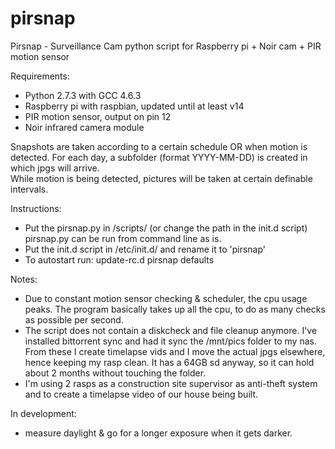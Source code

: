 pirsnap
=======

Pirsnap - Surveillance Cam python script for Raspberry pi + Noir cam + PIR motion sensor

Requirements:                                                            
- Python 2.7.3 with GCC 4.6.3                                            
- Raspberry pi with raspbian, updated until at least v14
- PIR motion sensor, output on pin 12                                    
- Noir infrared camera module                                            

Snapshots are taken according to a certain schedule OR when motion is detected. For 
each day, a subfolder (format YYYY-MM-DD) is created in which jpgs will arrive.                                         
While motion is being detected, pictures will be taken at certain definable intervals.

Instructions:
- Put the pirsnap.py in /scripts/ (or change the path in the init.d script)
  pirsnap.py can be run from command line as is.
- Put the init.d script in /etc/init.d/ and rename it to 'pirsnap'
- To autostart run: update-rc.d pirsnap defaults
 
Notes:
- Due to constant motion sensor checking & scheduler, the cpu usage peaks.
  The program basically takes up all the cpu, to do as many checks as possible
  per second.
- The script does not contain a diskcheck and file cleanup anymore.
  I've installed bittorrent sync and had it sync the /mnt/pics folder to my nas.
  From these I create timelapse vids and I move the actual jpgs elsewhere, hence 
   keeping my rasp clean. It has a 64GB sd anyway, so it can hold about 2 months
   without touching the folder. 
- I'm using 2 rasps as a construction site supervisor as anti-theft system and
  to create a timelapse video of our house being built.
 
In development: 
- measure daylight & go for a longer exposure when it gets darker.
